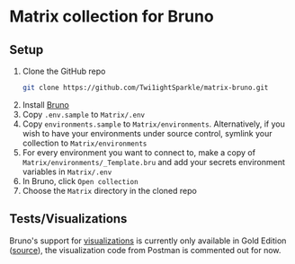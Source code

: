 # Matrix collection for Bruno

## Setup

1. Clone the GitHub repo
    ```bash
    git clone https://github.com/Twi1ightSparkle/matrix-bruno.git
    ```
1. Install [Bruno](https://www.usebruno.com/)
1. Copy `.env.sample` to `Matrix/.env`
1. Copy `environments.sample` to `Matrix/environments`. Alternatively, if you wish to have your environments
    under source control, symlink your collection to `Matrix/environments`
1. For every environment you want to connect to, make a copy of `Matrix/environments/_Template.bru` and add your secrets
    environment variables in `Matrix/.env`
1. In Bruno, click `Open collection`
1. Choose the `Matrix` directory in the cloned repo

## Tests/Visualizations

Bruno's support for [visualizations](https://learning.postman.com/docs/sending-requests/response-data/visualizer/) is
currently only available in Gold Edition
([source](https://github.com/usebruno/bruno/issues/2633#issuecomment-2408801159)), the visualization code from Postman
is commented out for now.
